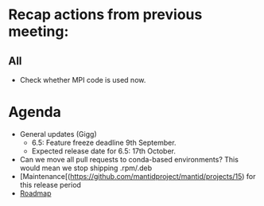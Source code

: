 # Recap actions from previous meeting:

## All
- Check whether MPI code is used now.


# Agenda
- General updates (Gigg)
  - 6.5: Feature freeze deadline 9th September.
  - Expected release date for 6.5: 17th October.
- Can we move all pull requests to conda-based environments? This would mean we stop shipping .rpm/.deb
- [Maintenance[(https://github.com/mantidproject/mantid/projects/15) for this release period
- [Roadmap](https://github.com/mantidproject/roadmap/projects/1)

